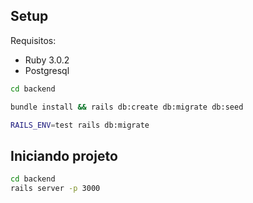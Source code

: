 ## Setup

Requisitos:
  - Ruby 3.0.2
  - Postgresql

```bash
cd backend

bundle install && rails db:create db:migrate db:seed

RAILS_ENV=test rails db:migrate
```

## Iniciando projeto

```bash
cd backend
rails server -p 3000
```
